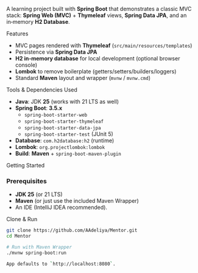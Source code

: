 A learning project built with **Spring Boot** that demonstrates a classic MVC stack: **Spring Web (MVC)** + **Thymeleaf** views, **Spring Data JPA**, and an in‑memory **H2 Database**.

Features

- MVC pages rendered with **Thymeleaf** (`src/main/resources/templates`)
- Persistence via **Spring Data JPA**
- **H2 in‑memory database** for local development (optional browser console)
- **Lombok** to remove boilerplate (getters/setters/builders/loggers)
- Standard **Maven** layout and wrapper (`mvnw` / `mvnw.cmd`)

Tools & Dependencies Used

- **Java**: JDK **25** (works with 21 LTS as well)
- **Spring Boot**: **3.5.x**
    - `spring-boot-starter-web`
    - `spring-boot-starter-thymeleaf`
    - `spring-boot-starter-data-jpa`
    - `spring-boot-starter-test` (JUnit 5)
- **Database**: `com.h2database:h2` (runtime)
- **Lombok**: `org.projectlombok:lombok`
- **Build**: **Maven** + `spring-boot-maven-plugin`

Getting Started

### Prerequisites
- **JDK 25** (or 21 LTS)
- **Maven** (or just use the included Maven Wrapper)
- An IDE (IntelliJ IDEA recommended).

Clone & Run
```bash
git clone https://github.com/AAdeliya/Mentor.git
cd Mentor

# Run with Maven Wrapper
./mvnw spring-boot:run

App defaults to `http://localhost:8080`.

